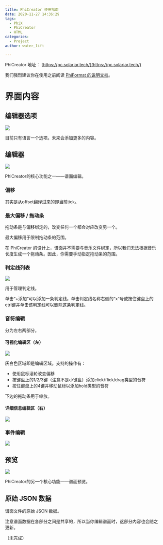```yaml
---
title: PhiCreator 使用指南
date: 2020-11-27 14:36:29
tags:
  - PhiX
  - PhiCreator
  - HTML
categories:
  - Project
author: water_lift

---
```


PhiCreator 地址： [https://pc.solariar.tech/](https://pc.solariar.tech/)

我们强烈建议你在使用之前阅读 [PhiFormat 的说明文档](https://phi-x.github.io/PhiFormat/)。

<!-- more -->

# 界面内容

## 编辑器选项

![](Screenshot_20201127_144407.png)

目前只有语言一个选项。未来会添加更多的内容。

## 编辑器

![](Screenshot_20201127_150946.png)

PhiCreator的核心功能之一——谱面编辑。

### 偏移

~~其实是从offset翻译过来的~~即当前tick。

### 最大偏移 / 拖动条

拖动条是与偏移绑定的，改变任何一个都会对应改变另一个。

最大偏移用于限制拖动条的范围。

在 PhiCreator 的设计上，谱面并不需要与音乐文件绑定，所以我们无法根据音乐长度生成一个拖动条。因此，你需要手动指定拖动条的范围。

### 判定线列表

![](Screenshot_20201127_151014.png)

用于管理判定线。

单击“+添加”可以添加一条判定线，单击判定线名称右侧的“x”号或按住键盘上的ctrl键并单击该判定线可以删除这条判定线。

### 音符编辑

分为左右两部分。

#### 可视化编辑区（左）

![](Screenshot_20201127_151322.png)

灰白色区域即是编辑区域。支持的操作有：

+ 使用鼠标滚轮改变偏移
+ 按键盘上的1/2/3键（注意不是小键盘）添加click/flick/drag类型的音符
+ 按住键盘上的4键并移动鼠标以添加hold类型的音符

下边的拖动条用于缩放。

#### 详细信息编辑区（右）

![](Screenshot_20201127_155115.png)

### 事件编辑

![](Screenshot_20201127_155535.png)

## 预览

![](Screenshot_20201127_155720.png)

PhiCreator的另一个核心功能——谱面预览。

## 原始 JSON 数据

谱面文件的原始 JSON 数据。

注意谱面数据在各部分之间是共享的，所以当你编辑谱面时，这部分内容也会随之更新。



（未完成）